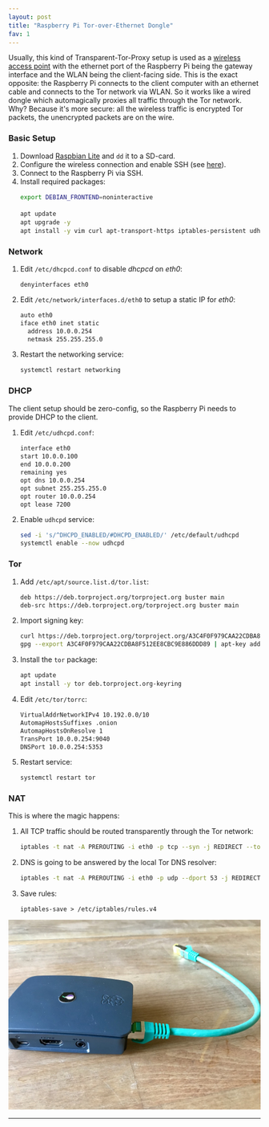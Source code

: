 ```yaml
---
layout: post
title: "Raspberry Pi Tor-over-Ethernet Dongle"
fav: 1
---
```


Usually, this kind of Transparent-Tor-Proxy setup is used as a [wireless access point](/transparent-tor-wlan-proxy-debian/) with the ethernet port of the Raspberry Pi being the gateway interface and the WLAN being the client-facing side. This is the exact opposite: the Raspberry Pi connects to the client computer with an ethernet cable and connects to the Tor network via WLAN. So it works like a wired dongle which automagically proxies all traffic through the Tor network.
Why? Because it's more secure: all the wireless traffic is encrypted Tor packets, the unencrypted packets are on the wire.

### Basic Setup
1. Download [Raspbian Lite](https://www.raspberrypi.org/downloads/raspbian/) and `dd` it to a SD-card.
2. Configure the wireless connection and enable SSH (see [here](/raspberry-pi-zero-w-headless-setup/)).
3. Connect to the Raspberry Pi via SSH.
4. Install required packages:
   ```bash
   export DEBIAN_FRONTEND=noninteractive

   apt update
   apt upgrade -y
   apt install -y vim curl apt-transport-https iptables-persistent udhcpd
   ```

### Network
1. Edit `/etc/dhcpcd.conf` to disable *dhcpcd* on *eth0*:
   ```
   denyinterfaces eth0
   ```
2. Edit `/etc/network/interfaces.d/eth0` to setup a static IP for *eth0*:
   ```
   auto eth0
   iface eth0 inet static
     address 10.0.0.254
     netmask 255.255.255.0
   ```
3. Restart the networking service:
   ```bash
   systemctl restart networking
   ```

### DHCP
The client setup should be zero-config, so the Raspberry Pi needs to provide DHCP to the client.

1. Edit `/etc/udhcpd.conf`:
   ```
   interface eth0
   start 10.0.0.100
   end 10.0.0.200
   remaining yes
   opt dns 10.0.0.254
   opt subnet 255.255.255.0
   opt router 10.0.0.254
   opt lease 7200
   ```
2. Enable `udhcpd` service:
   ```bash
   sed -i 's/^DHCPD_ENABLED/#DHCPD_ENABLED/' /etc/default/udhcpd
   systemctl enable --now udhcpd
   ```

### Tor
1. Add `/etc/apt/source.list.d/tor.list`:
   ```
   deb https://deb.torproject.org/torproject.org buster main
   deb-src https://deb.torproject.org/torproject.org buster main
   ```
2. Import signing key:
   ```bash
   curl https://deb.torproject.org/torproject.org/A3C4F0F979CAA22CDBA8F512EE8CBC9E886DDD89.asc | gpg --import
   gpg --export A3C4F0F979CAA22CDBA8F512EE8CBC9E886DDD89 | apt-key add -
   ```
3. Install the `tor` package:
   ```bash
   apt update
   apt install -y tor deb.torproject.org-keyring
   ```
4. Edit `/etc/tor/torrc`:
   ```
   VirtualAddrNetworkIPv4 10.192.0.0/10
   AutomapHostsSuffixes .onion
   AutomapHostsOnResolve 1
   TransPort 10.0.0.254:9040
   DNSPort 10.0.0.254:5353
   ```
5. Restart service:
   ```bash
   systemctl restart tor
   ```

### NAT
This is where the magic happens:

1. All TCP traffic should be routed transparently through the Tor network:
   ```bash
   iptables -t nat -A PREROUTING -i eth0 -p tcp --syn -j REDIRECT --to-ports 9040
   ```
2. DNS is going to be answered by the local Tor DNS resolver:
   ```bash
   iptables -t nat -A PREROUTING -i eth0 -p udp --dport 53 -j REDIRECT --to-ports 5353
   ```
3. Save rules:
   ```
   iptables-save > /etc/iptables/rules.v4
   ```

![pi-dongle](/files/raspberry-pi-tor-over-ethernet-dongle.jpg)

---
